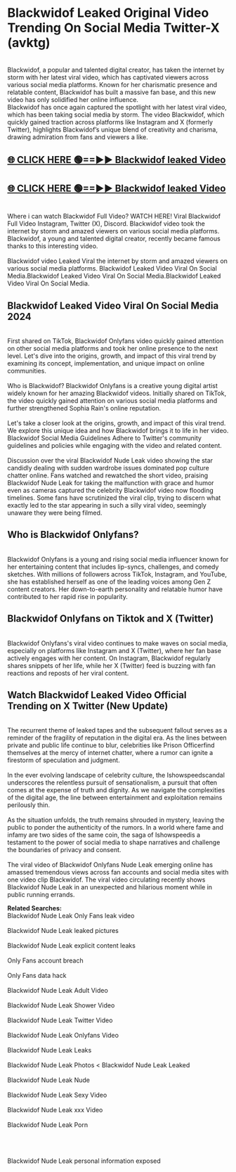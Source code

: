 # Blackwidof Leaked Original Video Trending On Social Media Twitter-X (avktg)

<br>
Blackwidof, a popular and talented digital creator, has taken the internet by storm with her latest viral video, which has captivated viewers across various social media platforms. Known for her charismatic presence and relatable content, Blackwidof has built a massive fan base, and this new video has only solidified her online influence.
<br>
Blackwidof has once again captured the spotlight with her latest viral video, which has been taking social media by storm. The video Blackwidof, which quickly gained traction across platforms like Instagram and X (formerly Twitter), highlights Blackwidof’s unique blend of creativity and charisma, drawing admiration from fans and viewers a like.
<br>

## [🌐 CLICK HERE 🟢==►►  Blackwidof leaked Video ](https://onlyclips.site?title=Blackwidof&ref=git)

## [🌐 CLICK HERE 🟢==►►  Blackwidof leaked Video ](https://onlyclips.site?title=Blackwidof&ref=git)



<br>
Where i can watch Blackwidof Full Video? WATCH HERE! Viral Blackwidof Full Video Instagram, Twitter (X), Discord. Blackwidof video took the internet by storm and amazed viewers on various social media platforms. Blackwidof, a young and talented digital creator, recently became famous thanks to this interesting video.
<br><br>
Blackwidof video Leaked Viral the internet by storm and amazed viewers on various social media platforms. Blackwidof Leaked Video Viral On Social Media.Blackwidof Leaked Video Viral On Social Media.Blackwidof Leaked Video Viral On Social Media.
<br>

<h2>Blackwidof Leaked Video Viral On Social Media 2024</h2>
<br>
First shared on TikTok, Blackwidof Onlyfans video quickly gained attention on other social media platforms and took her online presence to the next level. Let's dive into the origins, growth, and impact of this viral trend by examining its concept, implementation, and unique impact on online communities.
<br><br>
Who is Blackwidof? Blackwidof Onlyfans is a creative young digital artist widely known for her amazing Blackwidof videos. Initially shared on TikTok, the video quickly gained attention on various social media platforms and further strengthened Sophia Rain's online reputation.
<br><br>
Let's take a closer look at the origins, growth, and impact of this viral trend. We explore this unique idea and how Blackwidof brings it to life in her video. Blackwidof Social Media Guidelines Adhere to Twitter's community guidelines and policies while engaging with the video and related content.
<br><br>
Discussion over the viral Blackwidof Nude Leak video showing the star candidly dealing with sudden wardrobe issues dominated pop culture chatter online. Fans watched and rewatched the short video, praising Blackwidof Nude Leak for taking the malfunction with grace and humor even as cameras captured the celebrity Blackwidof video now flooding timelines. Some fans have scrutinized the viral clip, trying to discern what exactly led to the star appearing in such a silly viral video, seemingly unaware they were being filmed.
<br>

<h2>Who is Blackwidof Onlyfans?</h2>
<br>
Blackwidof Onlyfans is a young and rising social media influencer known for her entertaining content that includes lip-syncs, challenges, and comedy sketches. With millions of followers across TikTok, Instagram, and YouTube, she has established herself as one of the leading voices among Gen Z content creators. Her down-to-earth personality and relatable humor have contributed to her rapid rise in popularity.
<br>
<h2>Blackwidof Onlyfans on Tiktok and X (Twitter)</h2>
<br>
Blackwidof Onlyfans's viral video continues to make waves on social media, especially on platforms like Instagram and X (Twitter), where her fan base actively engages with her content. On Instagram, Blackwidof regularly shares snippets of her life, while her X (Twitter) feed is buzzing with fan reactions and reposts of her viral content.
<br>
<h2>Watch Blackwidof Leaked Video Official Trending on X Twitter (New Update)</h2>
<br>
The recurrent theme of leaked tapes and the subsequent fallout serves as a reminder of the fragility of reputation in the digital era. As the lines between private and public life continue to blur, celebrities like Prison Officerfind themselves at the mercy of internet chatter, where a rumor can ignite a firestorm of speculation and judgment.
<br><br>
In the ever evolving landscape of celebrity culture, the Ishowspeedscandal underscores the relentless pursuit of sensationalism, a pursuit that often comes at the expense of truth and dignity. As we navigate the complexities of the digital age, the line between entertainment and exploitation remains perilously thin.
<br><br>
As the situation unfolds, the truth remains shrouded in mystery, leaving the public to ponder the authenticity of the rumors. In a world where fame and infamy are two sides of the same coin, the saga of Ishowspeedis a testament to the power of social media to shape narratives and challenge the boundaries of privacy and consent.
<br><br>
The viral video of Blackwidof Onlyfans Nude Leak emerging online has amassed tremendous views across fan accounts and social media sites with one video clip Blackwidof. The viral video circulating recently shows Blackwidof Nude Leak in an unexpected and hilarious moment while in public running errands.
<br>

<strong>Related Searches:</strong>
<br>
Blackwidof Nude Leak Only Fans leak video
<br><br>
Blackwidof Nude Leak leaked pictures
<br><br>
Blackwidof Nude Leak explicit content leaks
<br><br>
Only Fans account breach
<br><br>
Only Fans data hack
<br><br>
Blackwidof Nude Leak Adult Video
<br><br>
Blackwidof Nude Leak Shower Video
<br><br>
Blackwidof Nude Leak Twitter Video
<br><br>
Blackwidof Nude Leak Onlyfans Video
<br><br>
Blackwidof Nude Leak Leaks
<br><br>
Blackwidof Nude Leak Photos
<
Blackwidof Nude Leak Leaked
<br><br>
Blackwidof Nude Leak Nude
<br><br>
Blackwidof Nude Leak Sexy Video
<br><br>
Blackwidof Nude Leak xxx Video
<br><br>
Blackwidof Nude Leak Porn
<br><br>

<br><br>
Blackwidof Nude Leak personal information exposed